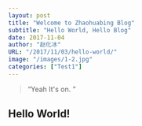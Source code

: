 ```yaml
---
layout: post
title: "Welcome to Zhaohuabing Blog"
subtitle: "Hello World, Hello Blog"
date: 2017-11-04
author: "赵化冰"
URL: "/2017/11/03/hello-world/"
image: "/images/1-2.jpg"
categories: ["Test1"]
---
```


> “Yeah It's on. ”

## Hello World!
